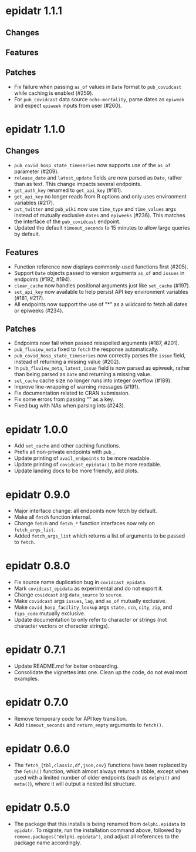# epidatr 1.1.1

## Changes

## Features

## Patches
- Fix failure when passing `as_of` values in `Date` format to
  `pub_covidcast` while caching is enabled (#259).
- For `pub_covidcast` data source `nchs-mortality`, parse dates as `epiweek`
  and expect `epiweek` inputs from user (#260).

# epidatr 1.1.0

## Changes
- `pub_covid_hosp_state_timeseries` now supports use of the `as_of` parameter (#209).
- `release_date` and `latest_update` fields are now parsed as `Date`, rather
  than as text. This change impacts several endpoints.
- `get_auth_key` renamed to `get_api_key` (#181).
- `get_api_key` no longer reads from R options and only uses environment variables (#217).
- `pvt_twitter` and `pub_wiki` now use `time_type` and `time_values` args instead of mutually exclusive `dates` and `epiweeks` (#236). This matches the interface of the `pub_covidcast` endpoint.
- Updated the default `timeout_seconds` to 15 minutes to allow large queries by default.
## Features
- Function reference now displays commonly-used functions first (#205).
- Support `Date` objects passed to version arguments `as_of` and `issues` in
  endpoints (#192, #194).
- `clear_cache` now handles positional arguments just like `set_cache` (#197).
- `set_api_key` now available to help persist API key environment variables (#181, #217).
- All endpoints now support the use of "\*" as a wildcard to fetch all dates or epiweeks (#234).
## Patches
- Endpoints now fail when passed misspelled arguments (#187, #201).
- `pub_fluview_meta` fixed to `fetch` the response automatically.
- `pub_covid_hosp_state_timeseries` now correctly parses the `issue` field,
  instead of returning a missing value (#202).
- In `pub_fluview_meta`, `latest_issue` field is now parsed as epiweek, rather
  than being parsed as `Date` and returning a missing value.
- `set_cache` cache size no longer runs into integer overflow (#189).
- Improve line-wrapping of warning messages (#191).
- Fix documentation related to CRAN submission.
- Fix some errors from passing "" as a key.
- Fixed bug with NAs when parsing ints (#243).

# epidatr 1.0.0

- Add `set_cache` and other caching functions.
- Prefix all non-private endpoints with `pub_`.
- Update printing of `avail_endpoints` to be more readable.
- Update printing of `covidcast_epidata()` to be more readable.
- Update landing docs to be more friendly, add plots.

# epidatr 0.9.0

- Major interface change: all endpoints now fetch by default.
- Make all `fetch` function internal.
- Change `fetch` and `fetch_*` function interfaces now rely on `fetch_args_list`.
- Added `fetch_args_list` which returns a list of arguments to be passed to `fetch`.

# epidatr 0.8.0

- Fix source name duplication bug in `covidcast_epidata`.
- Mark `covidcast_epidata` as experimental and do not export it.
- Change `covidcast` arg `data_source` to `source`.
- Make `covidcast` args `issues`, `lag`, and `as_of` mutually exclusive.
- Make `covid_hosp_facility_lookup` args `state,` `ccn`, `city`, `zip`, and
  `fips_code` mutually exclusive.
- Update documentation to only refer to character or strings (not character
  vectors or character strings).

# epidatr 0.7.1

- Update README.md for better onboarding.
- Consolidate the vignettes into one. Clean up the code, do not eval most examples.

# epidatr 0.7.0

- Remove temporary code for API key transition.
- Add `timeout_seconds` and `return_empty` arguments to `fetch()`.

# epidatr 0.6.0

- The `fetch_{tbl,classic,df,json,csv}` functions have been replaced by the
  `fetch()` function, which almost always returns a tibble, except when used with
  a limited number of older endpoints (such as `delphi()` and `meta()`), where it
  will output a nested list structure.

# epidatr 0.5.0

- The package that this installs is being renamed from `delphi.epidata` to
  `epidatr`. To migrate, run the installation command above, followed by
  `remove.packages("delphi.epidata")`, and adjust all references to the package
  name accordingly.
